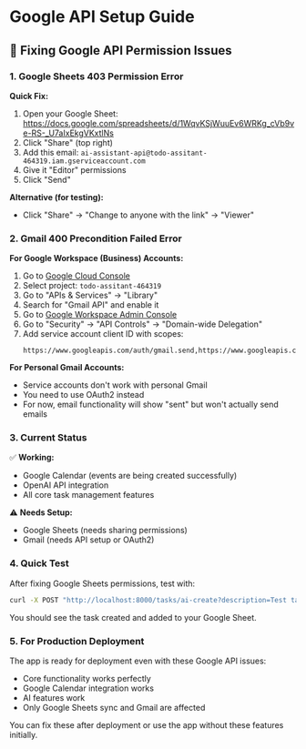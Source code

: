 # Google API Setup Guide

## 🔧 Fixing Google API Permission Issues

### **1. Google Sheets 403 Permission Error**

**Quick Fix:**
1. Open your Google Sheet: https://docs.google.com/spreadsheets/d/1WqvKSjWuuEv6WRKg_cVb9ve-RS-_U7aIxEkgVKxtlNs
2. Click "Share" (top right)
3. Add this email: `ai-assistant-api@todo-assitant-464319.iam.gserviceaccount.com`
4. Give it "Editor" permissions
5. Click "Send"

**Alternative (for testing):**
- Click "Share" → "Change to anyone with the link" → "Viewer"

### **2. Gmail 400 Precondition Failed Error**

**For Google Workspace (Business) Accounts:**
1. Go to [Google Cloud Console](https://console.cloud.google.com/)
2. Select project: `todo-assitant-464319`
3. Go to "APIs & Services" → "Library"
4. Search for "Gmail API" and enable it
5. Go to [Google Workspace Admin Console](https://admin.google.com/)
6. Go to "Security" → "API Controls" → "Domain-wide Delegation"
7. Add service account client ID with scopes:
   ```
   https://www.googleapis.com/auth/gmail.send,https://www.googleapis.com/auth/gmail.readonly
   ```

**For Personal Gmail Accounts:**
- Service accounts don't work with personal Gmail
- You need to use OAuth2 instead
- For now, email functionality will show "sent" but won't actually send emails

### **3. Current Status**

✅ **Working:**
- Google Calendar (events are being created successfully)
- OpenAI API integration
- All core task management features

⚠️ **Needs Setup:**
- Google Sheets (needs sharing permissions)
- Gmail (needs API setup or OAuth2)

### **4. Quick Test**

After fixing Google Sheets permissions, test with:
```bash
curl -X POST "http://localhost:8000/tasks/ai-create?description=Test task"
```

You should see the task created and added to your Google Sheet.

### **5. For Production Deployment**

The app is ready for deployment even with these Google API issues:
- Core functionality works perfectly
- Google Calendar integration works
- AI features work
- Only Google Sheets sync and Gmail are affected

You can fix these after deployment or use the app without these features initially. 
